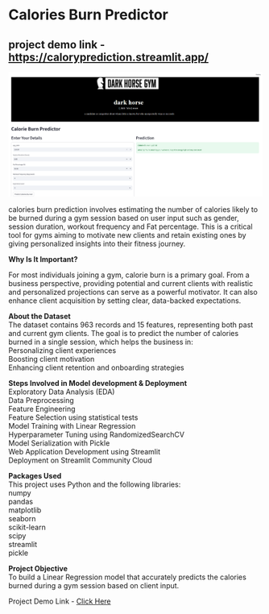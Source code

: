 # Calories Burn Predictor

## project demo link - https://caloryprediction.streamlit.app/
![Alt text](images/darkhorse.png)

calories burn prediction involves estimating the number of calories likely to be burned during a gym session based on user input such as gender, session duration, workout frequency and Fat percentage. This is a critical tool for gyms aiming to motivate new clients and retain existing ones by giving personalized insights into their fitness journey.

**Why Is It Important?**

For most individuals joining a gym, calorie burn is a primary goal. From a business perspective, providing potential and current clients with realistic and personalized projections can serve as a powerful motivator. It can also enhance client acquisition by setting clear, data-backed expectations.

**About the Dataset**  
The dataset contains 963 records and 15 features, representing both past and current gym clients. The goal is to predict the number of calories burned in a single session, which helps the business in:  
Personalizing client experiences  
Boosting client motivation  
Enhancing client retention and onboarding strategies  

**Steps Involved in Model development & Deployment**  
Exploratory Data Analysis (EDA)  
Data Preprocessing  
Feature Engineering  
Feature Selection using statistical tests  
Model Training with Linear Regression  
Hyperparameter Tuning using RandomizedSearchCV  
Model Serialization with Pickle  
Web Application Development using Streamlit  
Deployment on Streamlit Community Cloud  

**Packages Used**  
This project uses Python and the following libraries:  
numpy  
pandas  
matplotlib  
seaborn  
scikit-learn  
scipy  
streamlit  
pickle  

**Project Objective**  
To build a Linear Regression model that accurately predicts the calories burned during a gym session based on client input.

Project Demo Link - [Click Here](https://caloryprediction.streamlit.app/)


